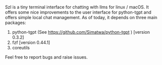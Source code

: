 Szl is a tiny terminal interface for chatting with llms for linux / macOS. It offers some nice improvements to the user interface for python-tgpt and offers simple local chat management. As of today, it depends on three main packages:
1. python-tgpt (See https://github.com/Simatwa/python-tgpt ) [version 0.3.2]
2. fzf [version 0.44.1]
3. coreutils

Feel free to report bugs and raise issues.
